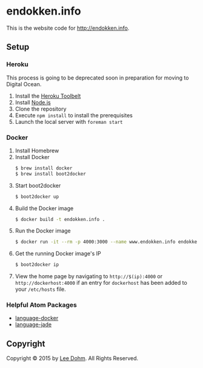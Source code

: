 # endokken.info

This is the website code for http://endokken.info.

## Setup

### Heroku

This process is going to be deprecated soon in preparation for moving to Digital Ocean.

1. Install the [Heroku Toolbelt][heroku]
1. Install [Node.js][node]
1. Clone the repository
1. Execute `npm install` to install the prerequisites
1. Launch the local server with `foreman start`

### Docker

1. Install Homebrew
1. Install Docker
    ```bash
    $ brew install docker
    $ brew install boot2docker
    ```
1. Start boot2docker
    ```bash
    $ boot2docker up
    ```
1. Build the Docker image
    ```bash
    $ docker build -t endokken.info .
    ```
1. Run the Docker image
    ```bash
    $ docker run -it --rm -p 4000:3000 --name www.endokken.info endokken.info
    ```
1. Get the running Docker image's IP
    ```bash
    $ boot2docker ip
    ```
1. View the home page by navigating to `http://$(ip):4000` or `http://dockerhost:4000` if an entry for `dockerhost` has been added to your `/etc/hosts` file.

### Helpful Atom Packages

* [language-docker](https://atom.io/packages/language-docker)
* [language-jade](https://atom.io/packages/language-jade)

## Copyright

Copyright &copy; 2015 by [Lee Dohm][lee-dohm]. All Rights Reserved.

[heroku]: https://toolbelt.heroku.com/
[lee-dohm]: http://www.lee-dohm.com
[node]: http://nodejs.org/
